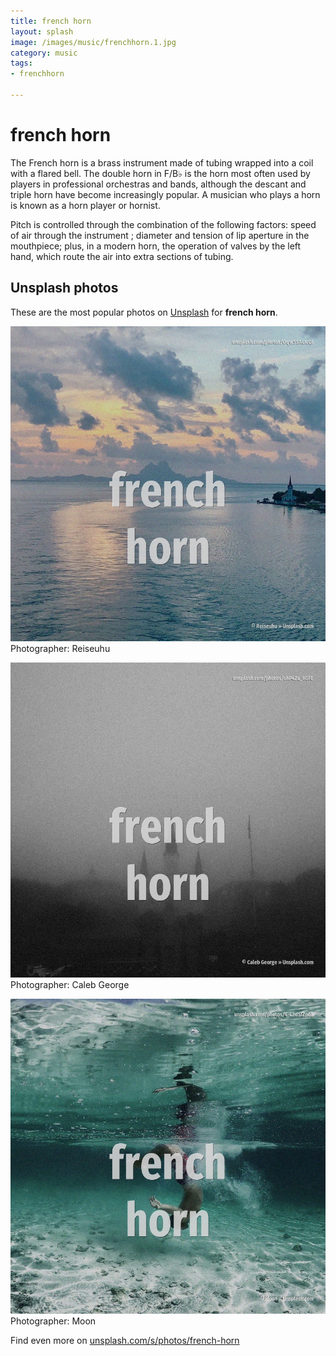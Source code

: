 ```yaml
---
title: french horn
layout: splash
image: /images/music/frenchhorn.1.jpg
category: music
tags:
- frenchhorn

---
```

# french horn

The French horn  is a brass instrument made of tubing wrapped into a coil with a flared bell.
The double horn in F/B♭  is the horn most often used by players in professional orchestras and 
bands, although the descant and triple horn have become increasingly popular.
A musician who plays a horn is known as a horn player or hornist.

Pitch is controlled through the combination of the following factors: speed of air through the 
instrument ; diameter and tension of lip aperture  in the mouthpiece; plus, in a modern horn, the 
operation of valves by the left hand, which route the air into extra sections of tubing.

 
## Unsplash photos
These are the most popular photos on [Unsplash](https://unsplash.com) for **french horn**.
 
![french horn](/images/music/frenchhorn.1.jpg)
Photographer:  Reiseuhu
 
![french horn](/images/music/frenchhorn.2.jpg)
Photographer:  Caleb George
 
![french horn](/images/music/frenchhorn.3.jpg)
Photographer:  Moon
 
Find even more on [unsplash.com/s/photos/french-horn](https://unsplash.com/s/photos/french-horn)
 
